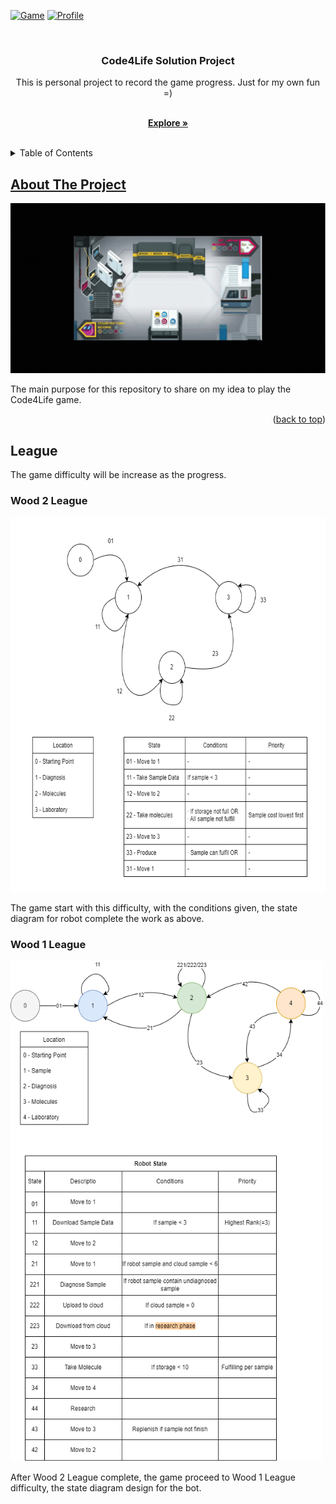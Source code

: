 <a name="readme-top"></a>
[![Game][game-shield]][game-url]
[![Profile][profile-shield]][profile-url]

<!-- PROJECT LOGO -->
<br />
<div align="center">
<h3 align="center">Code4Life Solution Project</h3>
    This is personal project to record the game progress. Just for my own fun =)
  
  <p align="center">
    <br />
    <a href="https://github.com/CodExorcist/Code4Life/tree/main/source"><strong>Explore »</strong></a>
    <br />
    <br />
  </p>
</div>



<!-- TABLE OF CONTENTS -->
<details>
  <summary>Table of Contents</summary>
  <ol>
    <li>
      <a href="#about-the-project">About The Project</a>
    </li>
    <li>
        <a href="#league">League</a>
        <ul>
            <li><a href="#wood-league">Wood League</li>
        </ul>
    </li>
  </ol>
</details>



<!-- ABOUT THE PROJECT -->
## About The Project

[![Game Screen Shot][game-screenshot]](https://www.codingame.com/ide/puzzle/code4life)

The main purpose for this repository to share on my idea to play the Code4Life game.

<p align="right">(<a href="#readme-top">back to top</a>)</p>



<!-- League -->
## League

The game difficulty will be increase as the progress.

### Wood 2 League

<img src="images/Code4Life State Diagram.drawio.png" alt="Logo" width="640" height="600">

The game start with this difficulty, with the conditions given, the state diagram for robot complete the work as above.

### Wood 1 League

<img src="images/Wood_1_League_2.png" alt="Logo" width="500" height="800">

After Wood 2 League complete, the game proceed to Wood 1 League difficulty, the state diagram design for the bot.



<!-- MARKDOWN LINKS & IMAGES -->
<!-- https://www.markdownguide.org/basic-syntax/#reference-style-links -->
[game-shield]: https://img.shields.io/badge/GAME-codingame-yellow
[game-url]: https://www.codingame.com/ide/puzzle/code4life
[profile-shield]: https://img.shields.io/badge/PROFILE-profile-blueviolet
[profile-url]: https://www.codingame.com/profile/4842990ea3d4215bd2f3b15da061690f7805392
[game-screenshot]: images/Code4Life_Sample.gif

